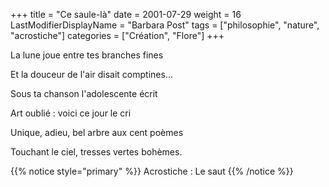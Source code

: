 +++
title = "Ce saule-là"
date = 2001-07-29
weight = 16
LastModifierDisplayName = "Barbara Post"
tags = ["philosophie", "nature", "acrostiche"]
categories = ["Création", "Flore"]
+++

La lune joue entre tes branches fines

Et la douceur de l'air disait comptines...

Sous ta chanson l'adolescente écrit

Art oublié : voici ce jour le cri

Unique, adieu, bel arbre aux cent poèmes

Touchant le ciel, tresses vertes bohèmes.

{{% notice style="primary" %}}
Acrostiche : Le saut
{{% /notice %}}
